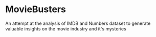 # MovieBusters
An attempt at the analysis of IMDB and Numbers dataset to generate valuable insights on the movie industry and it's mysteries
